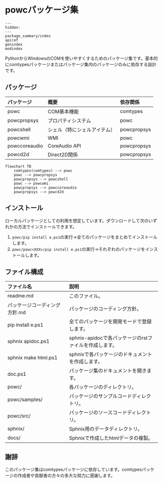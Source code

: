 # powcパッケージ集

```{toctree}
---
hidden:
---
package_summary/index
apiref
genindex
modindex
```

PythonからWindowsのCOMを使いやすくするためのパッケージ集です。基本的にcomtypesパッケージまたはパッケージ集内のパッケージのみに依存する設計です。

## パッケージ

|パッケージ|概要|依存関係|
|:--|:--|:--|
|powc|COM基本機能|comtypes|
|powcpropsys|プロパティシステム|powc|
|powcshell|シェル（特にシェルアイテム）|powcpropsys|
|powcwmi|WMI|powc|
|powccoreaudio|CoreAudio API|powcpropsys|
|powcd2d|Direct2D関係|powcpropsys|

```{mermaid}
flowchart TB
	comtypes(comtypes) --> powc
	powc --> powcpropsys
	powcpropsys --> powcshell
	powc --> powcwmi
	powcpropsys --> powccoreaudio
	powcpropsys --> powcd2d
```

## インストール

ローカルパッケージとしての利用を想定しています。ダウンロードして次のいずれかの方法でインストールできます。

1. `powc/pip install e.ps1`の実行→全てのパッケージをまとめてインストールします。
2. `powc/powc<XXX>/pip install e.ps1`の実行→それぞれのパッケージをインストールします。

## ファイル構成

|ファイル名|説明|
|:--|:--|
|readme.md|このファイル。|
|パッケージコーディング方針.md|パッケージのコーディング方針。|
|pip install e.ps1|全てのパッケージを開発モードで登録します。|
|sphnix apidoc.ps1|sphnix-apidocで各パッケージのrstファイルを作成します。|
|sphnix make html.ps1|sphnixで各パッケージのドキュメントを作成します。|
|doc.ps1|パッケージ集のドキュメントを開きます。|
|powc<XXX>/|各パッケージのディレクトリ。|
|powc<XXX>/samples/|パッケージのサンプルコードディレクトリ。|
|powc<XXX>/src/|パッケージのソースコードディレクトリ。|
|sphnix/|Sphnix用のデータディレクトリ。|
|docs/|Sphnixで作成したhtmlデータの複製。|

## 謝辞

このパッケージ集はcomtypesパッケージに依存しています。comtypesパッケージの作成者や貢献者の方々の多大な努力に感謝します。
